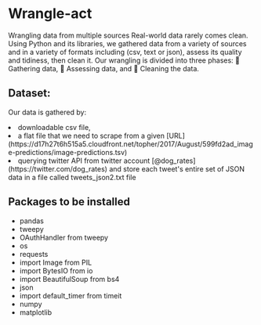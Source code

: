 # Wrangle-act
Wrangling data from multiple sources
Real-world data rarely comes clean. Using Python and its libraries, we gathered data from a variety of sources and in a variety of formats including (csv, text or json), assess its quality and tidiness, then clean it. Our wrangling is divided into three phases:  Gathering data,  Assessing data, and  Cleaning the data.
## Dataset: 
Our data is gathered by:
<li>downloadable csv file,</li>
<li>a flat file that we need to scrape from a given [URL] (https://d17h27t6h515a5.cloudfront.net/topher/2017/August/599fd2ad_image-predictions/image-predictions.tsv)</li>
<li>querying twitter API from twitter account [@dog_rates] (https://twitter.com/dog_rates) and store each tweet's entire set of JSON data in a file called tweets_json2.txt file </li>

## Packages to be installed
- pandas
- tweepy
- OAuthHandler from tweepy
- os
- requests
- import Image from PIL
- import BytesIO from io
- import BeautifulSoup from bs4
- json
- import default_timer from timeit
- numpy
- matplotlib
